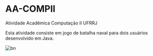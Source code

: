 # AA-COMPII
Atividade Acadêmica Computação II UFRRJ

Esta atividade consiste em jogo de batalha naval para dois usuários desenvolvido em Java.


![bn](https://user-images.githubusercontent.com/9852787/34541103-27d6efa6-f0be-11e7-895b-b28470652789.png)

